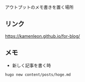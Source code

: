 アウトプットのメモ書きを置く場所

## リンク

https://kamenleon.github.io/for-blog/


## メモ

- 新しく記事を書く時

```sh
hugo new content/posts/hoge.md
```

